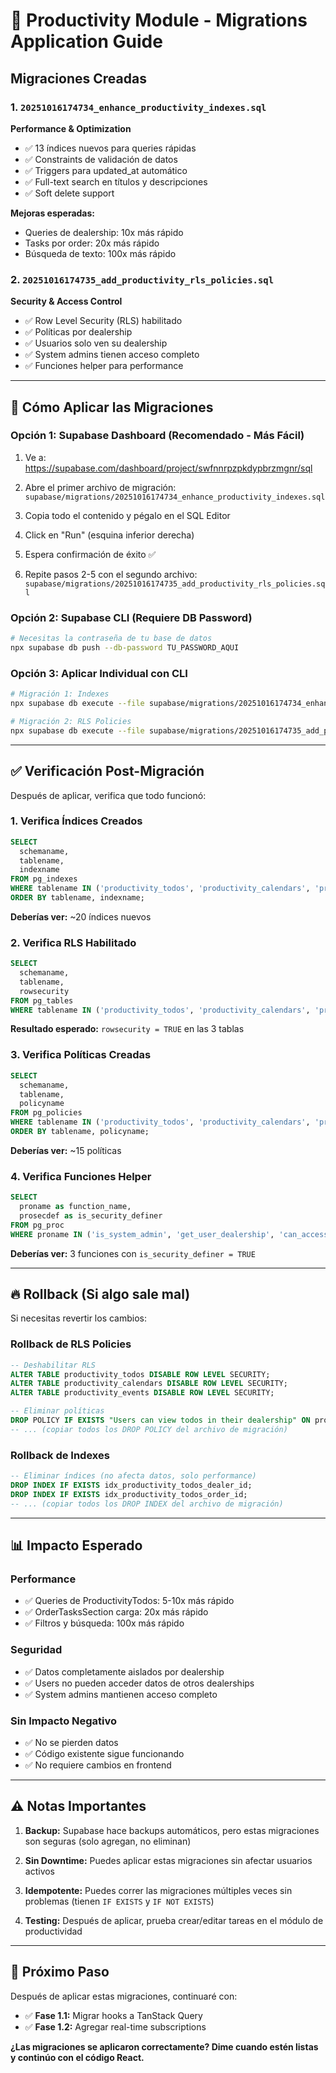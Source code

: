 # 🚀 Productivity Module - Migrations Application Guide

## Migraciones Creadas

### 1. `20251016174734_enhance_productivity_indexes.sql`
**Performance & Optimization**
- ✅ 13 índices nuevos para queries rápidas
- ✅ Constraints de validación de datos
- ✅ Triggers para updated_at automático
- ✅ Full-text search en títulos y descripciones
- ✅ Soft delete support

**Mejoras esperadas:**
- Queries de dealership: 10x más rápido
- Tasks por order: 20x más rápido
- Búsqueda de texto: 100x más rápido

### 2. `20251016174735_add_productivity_rls_policies.sql`
**Security & Access Control**
- ✅ Row Level Security (RLS) habilitado
- ✅ Políticas por dealership
- ✅ Usuarios solo ven su dealership
- ✅ System admins tienen acceso completo
- ✅ Funciones helper para performance

---

## 📝 Cómo Aplicar las Migraciones

### Opción 1: Supabase Dashboard (Recomendado - Más Fácil)

1. Ve a: https://supabase.com/dashboard/project/swfnnrpzpkdypbrzmgnr/sql

2. Abre el primer archivo de migración:
   `supabase/migrations/20251016174734_enhance_productivity_indexes.sql`

3. Copia todo el contenido y pégalo en el SQL Editor

4. Click en "Run" (esquina inferior derecha)

5. Espera confirmación de éxito ✅

6. Repite pasos 2-5 con el segundo archivo:
   `supabase/migrations/20251016174735_add_productivity_rls_policies.sql`

### Opción 2: Supabase CLI (Requiere DB Password)

```bash
# Necesitas la contraseña de tu base de datos
npx supabase db push --db-password TU_PASSWORD_AQUI
```

### Opción 3: Aplicar Individual con CLI

```bash
# Migración 1: Indexes
npx supabase db execute --file supabase/migrations/20251016174734_enhance_productivity_indexes.sql --db-url "postgresql://postgres:[PASSWORD]@db.swfnnrpzpkdypbrzmgnr.supabase.co:5432/postgres"

# Migración 2: RLS Policies
npx supabase db execute --file supabase/migrations/20251016174735_add_productivity_rls_policies.sql --db-url "postgresql://postgres:[PASSWORD]@db.swfnnrpzpkdypbrzmgnr.supabase.co:5432/postgres"
```

---

## ✅ Verificación Post-Migración

Después de aplicar, verifica que todo funcionó:

### 1. Verifica Índices Creados

```sql
SELECT
  schemaname,
  tablename,
  indexname
FROM pg_indexes
WHERE tablename IN ('productivity_todos', 'productivity_calendars', 'productivity_events')
ORDER BY tablename, indexname;
```

**Deberías ver:** ~20 índices nuevos

### 2. Verifica RLS Habilitado

```sql
SELECT
  schemaname,
  tablename,
  rowsecurity
FROM pg_tables
WHERE tablename IN ('productivity_todos', 'productivity_calendars', 'productivity_events');
```

**Resultado esperado:** `rowsecurity = TRUE` en las 3 tablas

### 3. Verifica Políticas Creadas

```sql
SELECT
  schemaname,
  tablename,
  policyname
FROM pg_policies
WHERE tablename IN ('productivity_todos', 'productivity_calendars', 'productivity_events')
ORDER BY tablename, policyname;
```

**Deberías ver:** ~15 políticas

### 4. Verifica Funciones Helper

```sql
SELECT
  proname as function_name,
  prosecdef as is_security_definer
FROM pg_proc
WHERE proname IN ('is_system_admin', 'get_user_dealership', 'can_access_dealership');
```

**Deberías ver:** 3 funciones con `is_security_definer = TRUE`

---

## 🔥 Rollback (Si algo sale mal)

Si necesitas revertir los cambios:

### Rollback de RLS Policies

```sql
-- Deshabilitar RLS
ALTER TABLE productivity_todos DISABLE ROW LEVEL SECURITY;
ALTER TABLE productivity_calendars DISABLE ROW LEVEL SECURITY;
ALTER TABLE productivity_events DISABLE ROW LEVEL SECURITY;

-- Eliminar políticas
DROP POLICY IF EXISTS "Users can view todos in their dealership" ON productivity_todos;
-- ... (copiar todos los DROP POLICY del archivo de migración)
```

### Rollback de Indexes

```sql
-- Eliminar índices (no afecta datos, solo performance)
DROP INDEX IF EXISTS idx_productivity_todos_dealer_id;
DROP INDEX IF EXISTS idx_productivity_todos_order_id;
-- ... (copiar todos los DROP INDEX del archivo de migración)
```

---

## 📊 Impacto Esperado

### Performance
- ✅ Queries de ProductivityTodos: 5-10x más rápido
- ✅ OrderTasksSection carga: 20x más rápido
- ✅ Filtros y búsqueda: 100x más rápido

### Seguridad
- ✅ Datos completamente aislados por dealership
- ✅ Users no pueden acceder datos de otros dealerships
- ✅ System admins mantienen acceso completo

### Sin Impacto Negativo
- ✅ No se pierden datos
- ✅ Código existente sigue funcionando
- ✅ No requiere cambios en frontend

---

## ⚠️ Notas Importantes

1. **Backup:** Supabase hace backups automáticos, pero estas migraciones son seguras (solo agregan, no eliminan)

2. **Sin Downtime:** Puedes aplicar estas migraciones sin afectar usuarios activos

3. **Idempotente:** Puedes correr las migraciones múltiples veces sin problemas (tienen `IF EXISTS` y `IF NOT EXISTS`)

4. **Testing:** Después de aplicar, prueba crear/editar tareas en el módulo de productividad

---

## 🎯 Próximo Paso

Después de aplicar estas migraciones, continuaré con:
- ✅ **Fase 1.1:** Migrar hooks a TanStack Query
- ✅ **Fase 1.2:** Agregar real-time subscriptions

**¿Las migraciones se aplicaron correctamente? Dime cuando estén listas y continúo con el código React.**



